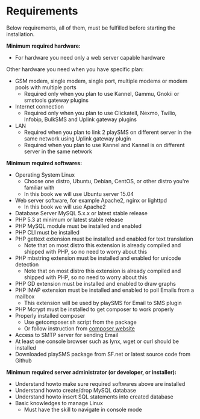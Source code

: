 # Requirements

Below requirements, all of them, must be fulfilled before starting the installation.

**Minimum required hardware:**

* For hardware you need only a web server capable hardware

Other hardware you need when you have specific plan:

* GSM modem, single modem, single port, multiple modems or modem pools with multiple ports
  - Required only when you plan to use Kannel, Gammu, Gnokii or smstools gateway plugins
* Internet connection
  - Required only when you plan to use Clickatell, Nexmo, Twilio, Infobip, BulkSMS and Uplink gateway plugins
* LAN
  - Required when you plan to link 2 playSMS on different server in the same network using Uplink gateway plugin
  - Required when you plan to use Kannel and Kannel is on different server in the same network

**Minimum required softwares:**

* Operating System Linux
  - Choose one distro, Ubuntu, Debian, CentOS, or other distro you're familiar with
  - In this book we will use Ubuntu server 15.04
* Web server software, for example Apache2, nginx or lighttpd
  - In this book we will use Apache2
* Database Server MySQL 5.x.x or latest stable release
* PHP 5.3 at minimum or latest stable release
* PHP MySQL module must be installed and enabled
* PHP CLI must be installed
* PHP gettext extension must be installed and enabled for text translation
  - Note that on most distro this extension is already compiled and shipped with PHP, so no need to worry about this
* PHP mbstring extension must be installed and enabled for unicode detection
  - Note that on most distro this extension is already compiled and shipped with PHP, so no need to worry about this
* PHP GD extension must be installed and enabled to draw graphs
* PHP IMAP extension must be installed and enabled to poll Emails from a mailbox
  - This extension will be used by playSMS for Email to SMS plugin
* PHP Mcrypt must be installed to get composer to work properly
* Properly installed composer
  - Use getcomposer.sh script from the package
  - Or follow instruction from [composer website](https://getcomposer.org/download/)
* Access to SMTP server for sending Email
* At least one console browser such as lynx, wget or curl should be installed
* Downloaded playSMS package from SF.net or latest source code from Github

**Minimum required server administrator (or developer, or installer):**

* Understand howto make sure required softwares above are installed
* Understand howto create/drop MySQL database
* Understand howto insert SQL statements into created database
* Basic knowledges to manage Linux
  - Must have the skill to navigate in console mode
